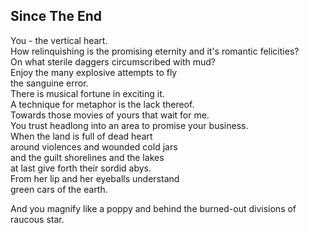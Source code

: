 Since The End
-------------
You - the vertical heart.  
How relinquishing is the promising eternity and it's romantic felicities?  
On what sterile daggers circumscribed with mud?  
Enjoy the many explosive attempts to fly  
the sanguine error.  
There is musical fortune in exciting it.  
A technique for metaphor is the lack thereof.  
Towards those movies of yours that wait for me.  
You trust headlong into an area to promise your business.  
When the land is full of dead heart  
around violences and wounded cold jars  
and the guilt shorelines and the lakes  
at last give forth their sordid abys.  
From her lip and her eyeballs understand  
green cars of the earth.  
  
And you magnify like a poppy and behind the burned-out divisions of raucous star.  
